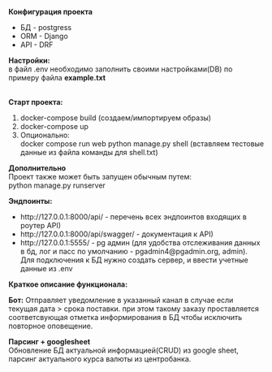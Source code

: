 <b>Конфигурация проекта</b><br>
<ul>
<li>БД - postgress</li>
<li>ORM - Django</li>
<li>API - DRF</li>
</ul>

<b>Настройки:</b><br>
в файл .env необходимо заполнить своими настройками(DB) по примеру файла <b>example.txt</b></br>
</br>

<b>Старт проекта:</b><br>
<ol>
<li>
docker-compose build (создаем/импортируем образы) <br>
</li>
<li>
docker-compose up<br>
</li>
<li>
Опционально:</br>
docker compose run web python manage.py shell (вставляем тестовые данные из файла команды для shell.txt)
</li>
</ol>
<b>Дополнительно</b> <br>
Проект также может быть запущен обычным путем:<br>
python manage.py runserver<br>

<b>Эндпоинты:</b><br>
<ul>
<li>
http://127.0.0.1:8000/api/ - перечень всех эндпоинтов входящих в роутер API)
</li>
<li>
http://127.0.0.1:8000/api/swagger/ - документация к API)
</li>
<li>
http://127.0.0.1:5555/ - pg админ (для удобства отслеживания данных в бд, лог и пасс по умолчанию - pgadmin4@pgadmin.org, admin).</br>
Для подключения к БД нужно создать сервер, и ввести учетные данные из .env
</li>

</ul>

<b>Краткое описание функционала:</b><br>

<b>Бот:</b> Отправляет уведомление в указанный канал в случае если текущая дата > срока поставки. при этом такому заказу проставляется соответсвующая отметка информирования в БД чтобы исключить повторное оповещение.<br>

<b>Парсинг + googlesheet</b><br>
Обновление БД актуальной информацией(CRUD) из google sheet, парсинг актуального курса валюты из центробанка.

